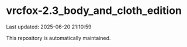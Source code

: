 # vrcfox-2.3_body_and_cloth_edition

Last updated: 2025-06-20 21:10:59

This repository is automatically maintained.
